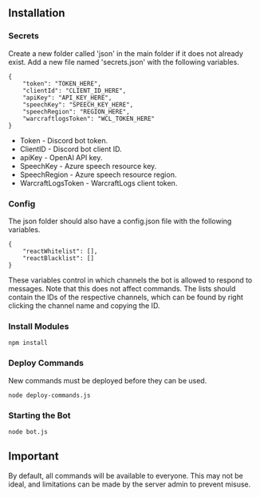## Installation

### Secrets

Create a new folder called 'json' in the main folder if it does not already exist. Add a new file named 'secrets.json' with the following variables.

    {
        "token": "TOKEN_HERE",
        "clientId": "CLIENT_ID_HERE",
        "apiKey": "API_KEY_HERE",
        "speechKey": "SPEECH_KEY_HERE",
        "speechRegion": "REGION_HERE",
        "warcraftlogsToken": "WCL_TOKEN_HERE"
    }

* Token - Discord bot token. 
* ClientID - Discord bot client ID.
* apiKey - OpenAI API key.
* SpeechKey - Azure speech resource key.
* SpeechRegion - Azure speech resource region.
* WarcraftLogsToken - WarcraftLogs client token.

### Config

The json folder should also have a config.json file with the following variables.

    {
        "reactWhitelist": [],
        "reactBlacklist": []
    }

These variables control in which channels the bot is allowed to respond to messages. Note that this does not affect commands. The lists should contain the IDs of the respective channels, which can be found by right clicking the channel name and copying the ID.

### Install Modules

    npm install

### Deploy Commands

New commands must be deployed before they can be used.

    node deploy-commands.js

### Starting the Bot

    node bot.js

## Important

By default, all commands will be available to everyone. This may not be ideal, and limitations can be made by the server admin to prevent misuse.